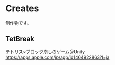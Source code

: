 

# Creates

  

制作物です。

  

## TetBreak
テトリス×ブロック崩しのゲーム＠Unity
https://apps.apple.com/jp/app/id1464922863?l=ja

